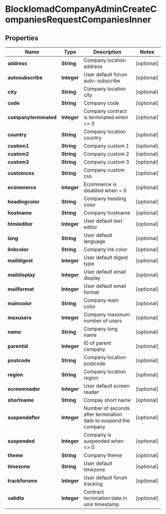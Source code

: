

# BlockIomadCompanyAdminCreateCompaniesRequestCompaniesInner


## Properties

| Name | Type | Description | Notes |
|------------ | ------------- | ------------- | -------------|
|**address** | **String** | Company location address |  [optional] |
|**autosubscribe** | **Integer** | User default forum auto-subscribe |  [optional] |
|**city** | **String** | Company location city |  [optional] |
|**code** | **String** | Company code |  [optional] |
|**companyterminated** | **Integer** | Company contract is terminated when &lt;&gt; 0 |  [optional] |
|**country** | **String** | Company location country |  [optional] |
|**custom1** | **String** | Company custom 1 |  [optional] |
|**custom2** | **String** | Company custom 2 |  [optional] |
|**custom3** | **String** | Company custom 3 |  [optional] |
|**customcss** | **String** | Company custom css |  [optional] |
|**ecommerce** | **Integer** | Ecommerce is disabled when &#x3D; 0 |  [optional] |
|**headingcolor** | **String** | Company heading color |  [optional] |
|**hostname** | **String** | Company hostname |  [optional] |
|**htmleditor** | **Integer** | User default text editor |  [optional] |
|**lang** | **String** | User default language |  [optional] |
|**linkcolor** | **String** | Company ink color |  [optional] |
|**maildigest** | **Integer** | User default digest type |  [optional] |
|**maildisplay** | **Integer** | User default email display |  [optional] |
|**mailformat** | **Integer** | User default email format |  [optional] |
|**maincolor** | **String** | Company main color |  [optional] |
|**maxusers** | **Integer** | Company maximum number of users |  [optional] |
|**name** | **String** | Company long name |  [optional] |
|**parentid** | **Integer** | ID of parent company |  [optional] |
|**postcode** | **String** | Company location postcode |  [optional] |
|**region** | **String** | Company location region |  [optional] |
|**screenreader** | **Integer** | User default screen reader |  [optional] |
|**shortname** | **String** | Compay short name |  [optional] |
|**suspendafter** | **Integer** | Number of seconds after termination date to suspend the company |  [optional] |
|**suspended** | **Integer** | Company is suspended when &lt;&gt; 0 |  [optional] |
|**theme** | **String** | Company theme |  [optional] |
|**timezone** | **String** | User default timezone |  [optional] |
|**trackforums** | **Integer** | User default forum tracking |  [optional] |
|**validto** | **Integer** | Contract termination date in unix timestamp |  [optional] |



